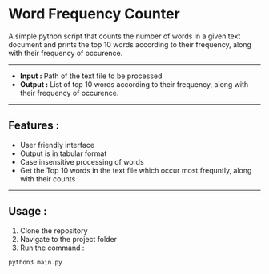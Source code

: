 # Word Frequency Counter

A simple python script that counts the number of words in a given text document and prints the top 10 words according to their frequency, along with their frequency of occurence.

---

- **Input :** Path of the text file to be processed
- **Output :** List of top 10 words according to their frequency, along with their frequency of occurence.

---

## Features :

- User friendly interface
- Output is in tabular format
- Case insensitive processing of words
- Get the Top 10 words in the text file which occur most frequntly, along with their counts

---

## Usage :

1. Clone the repository
2. Navigate to the project folder
3. Run the command :

```python
python3 main.py
```